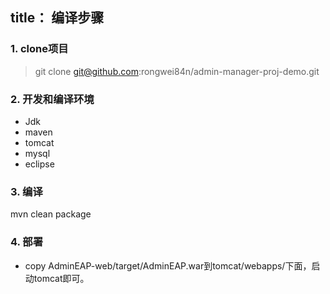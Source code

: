 title： 编译步骤
---

### 1. clone项目

> git clone git@github.com:rongwei84n/admin-manager-proj-demo.git

### 2. 开发和编译环境
* Jdk
* maven
* tomcat
* mysql
* eclipse

### 3. 编译
mvn clean package

### 4. 部署
* copy AdminEAP-web/target/AdminEAP.war到tomcat/webapps/下面，启动tomcat即可。